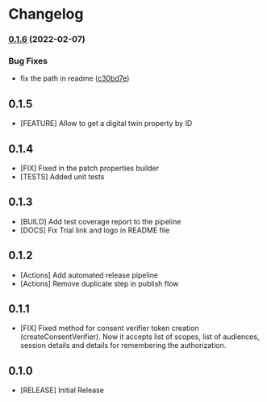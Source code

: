 # Changelog
### [0.1.6](https://github.com/indykite/jarvis-sdk-node/compare/v0.1.5...v0.1.6) (2022-02-07)


### Bug Fixes

* fix the path in readme ([c30bd7e](https://github.com/indykite/jarvis-sdk-node/commit/c30bd7ef16d59ad414c2bb140058c5aef2822a77))

## 0.1.5

- [FEATURE] Allow to get a digital twin property by ID
## 0.1.4

- [FIX] Fixed  in the patch properties builder
- [TESTS] Added unit tests
## 0.1.3

- [BUILD] Add test coverage report to the pipeline
- [DOCS] Fix Trial link and logo in README file
## 0.1.2

- [Actions] Add automated release pipeline
- [Actions] Remove duplicate step in publish flow
## 0.1.1

- [FIX] Fixed method for consent verifier token creation (createConsentVerifier). Now it accepts list of scopes, list of audiences, session details and details for remembering the authorization.

## 0.1.0

- [RELEASE] Initial Release
